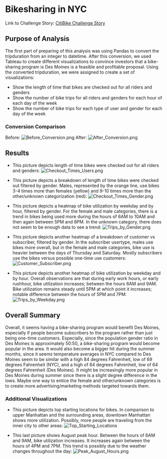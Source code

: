 # Bikesharing in NYC
Link to Challenge Story:
[CitiBike Challenge Story](https://public.tableau.com/app/profile/carter.bentinganan/viz/CitiBike_Challenge_16544463121770/CitiBikeChallengeStory)

## Purpose of Analysis
The first part of preparing of this analysis was using Pandas to convert the tripduration from an integer to datetime. After this conversion, we used Tableau to create different visualizations to convince investors that a bike-sharing program is Des Moines is a feasible and profitable proposal. Using the converted tripduration, we were assigned to create a set of visualizations:
- Show the length of time that bikes are checked out for all riders and genders
- Show the number of bike trips for all riders and genders for each hour of each day of the week
- Show the number of bike trips for each type of user and gender for each day of the week

### Conversion Comparison
Before:
![Before_Conversion.png](Images/Before_Conversion.png)
After:
![After_Conversion.png](Images/After_Conversion.png)

## Results
- This picture depicts length of time bikes were checked out for all riders and genders:
![Checkout_Times_Users.png](Images/Checkout_Times_Users.png)

- This picture depicts a breakdown of length of time bikes were checked out filtered by gender. Males, represented by the orange line, use bikes 3-4 times more than females (yellow) and 9-10 times more than the other/unknown categorization (red):
![Checkout_Times_Gender.png](Images/Checkout_Times_Gender.png)

- This picture depicts a heatmap of bike utilization by weekday and by hour, filtered by gender. For the female and male categories, there is a trend in bikes being used more during the hours of 6AM to 10AM and then again between 5PM and 8PM. In the unknown category, there does not seem to be enough data to see a trend:
![Trips_by_Gender.png](Images/Trips_by_Gender.png)

- This picture depicts another heatmap of a breakdown of customer vs subscriber, filtered by gender. In the subscriber usertype, males use bikes more overall, but in the female and male categories, bike use is heavier between the days of Thursday and Saturday. Mostly subscribers use the bikes versus possible one-time use customers:
![Customer_Subscriber.png](Images/Customer_Subscriber.png)

- This picture depicts another heatmap of bike utilization by weekday and by hour. Overall observations are that during early work hours, or early rushhour, bike utilization increases; between the hours 6AM and 9AM. Bike utilization remains steady until 5PM at which point it increases; notable difference between the hours of 5PM and 7PM:
![Trips_by_Weekday.png](Images/Trips_by_Weekday.png)

## Overall Summary
Overall, it seems having a bike-sharing program would benefit Des Moines, especially if people become subscribers to the program rather than just being one-time customers. Especially, since the population gender ratio in Des Moines is approximately 50:50, a bike-sharing program would become popular in the area. It would also become a bigger hit during the summer months, since it seems temperature averages in NYC compared to Des Moines seem to be similar with a high 84 degrees Fahrenheit, low of 69 degrees Fahrenheit (NYC), and a high of 84 degrees Fahrenheit, low of 64 degrees Fahrenheit (Des Moines). It might be increasingly more popular in Des Moines during summer since there is a slight degree difference in the lows. Maybe one way to entice the female and other/unknown categories is to create more advertising/marketing methods targeted towards them.

### Additional Visualizations
- This picture depicts top starting locations for bikes. In comparison to upper Manhattan and the surrounding areas, downtown Manhattan shows more utilization. Possibly, more people are traveling from the inner city to other areas:
![Top_Starting_Locations](Images/Top_Starting_Locations.png)

- This last picture shows August peak hour. Between the hours of 6AM and 9AM, bike utilization increases. It increases again between the hours of 4PM and 7PM. This trend is possibly due to the weather changes throughout the day:
![Peak_August_Hours.png](Images/Peak_August_Hours.png)

